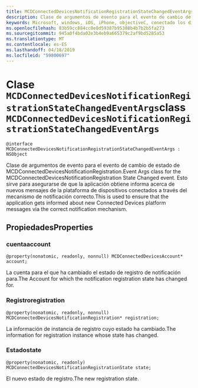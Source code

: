 ```yaml
---
title: MCDConnectedDevicesNotificationRegistrationStateChangedEventArgs
description: Clase de argumentos de evento para el evento de cambio de estado de MCDConnectedDevicesNotificationRegistration.
keywords: Microsoft, windows, iOS, iPhone, objectiveC, conectado los dispositivos, proyecto Roma
ms.openlocfilehash: 83b59cc884cc0e8d59387b95388b4b7b2b5fa273
ms.sourcegitcommit: 945a0f4bda02e3b4eb9a665379c2af9bd5285a53
ms.translationtype: MT
ms.contentlocale: es-ES
ms.lasthandoff: 04/18/2019
ms.locfileid: "59800697"
---
```

# <a name="class-mcdconnecteddevicesnotificationregistrationstatechangedeventargs"></a><span data-ttu-id="88853-104">Clase `MCDConnectedDevicesNotificationRegistrationStateChangedEventArgs`</span><span class="sxs-lookup"><span data-stu-id="88853-104">class `MCDConnectedDevicesNotificationRegistrationStateChangedEventArgs`</span></span> 

```
@interface MCDConnectedDevicesNotificationRegistrationStateChangedEventArgs : NSObject
```  
<span data-ttu-id="88853-105">Clase de argumentos de evento para el evento de cambio de estado de MCDConnectedDevicesNotificationRegistration.</span><span class="sxs-lookup"><span data-stu-id="88853-105">Event Args class for the MCDConnectedDevicesNotificationRegistration State Changed event.</span></span> <span data-ttu-id="88853-106">Esto sirve para asegurarse de que la aplicación obtiene informa acerca de nuevos mensajes de la plataforma de dispositivos conectados a través del mecanismo de notificación correcto.</span><span class="sxs-lookup"><span data-stu-id="88853-106">This is used to ensure that the application gets informed about new Connected Devices platform messages via the correct notification mechanism.</span></span>

## <a name="properties"></a><span data-ttu-id="88853-107">Propiedades</span><span class="sxs-lookup"><span data-stu-id="88853-107">Properties</span></span>

### <a name="account"></a><span data-ttu-id="88853-108">cuenta</span><span class="sxs-lookup"><span data-stu-id="88853-108">account</span></span>
`@property(nonatomic, readonly, nonnull) MCDConnectedDevicesAccount* account;`

<span data-ttu-id="88853-109">La cuenta para el que ha cambiado el estado de registro de notificación para.</span><span class="sxs-lookup"><span data-stu-id="88853-109">The Account for which the notification registration state has changed for.</span></span>

### <a name="registration"></a><span data-ttu-id="88853-110">Registro</span><span class="sxs-lookup"><span data-stu-id="88853-110">registration</span></span>
`@property(nonatomic, readonly, nonnull) MCDConnectedDevicesNotificationRegistration* registration;`

<span data-ttu-id="88853-111">La información de instancia de registro cuyo estado ha cambiado.</span><span class="sxs-lookup"><span data-stu-id="88853-111">The information for registration instance whose state has changed.</span></span>

### <a name="state"></a><span data-ttu-id="88853-112">Estado</span><span class="sxs-lookup"><span data-stu-id="88853-112">state</span></span>
`@property(nonatomic, readonly) MCDConnectedDevicesNotificationRegistrationState state;`

<span data-ttu-id="88853-113">El nuevo estado de registro.</span><span class="sxs-lookup"><span data-stu-id="88853-113">The new registration state.</span></span>